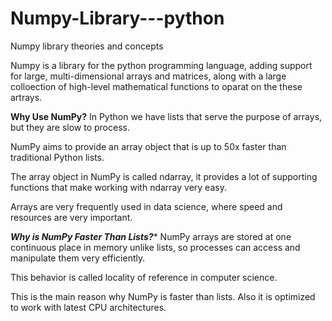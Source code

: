 # Numpy-Library---python
Numpy library theories and concepts

Numpy is a library for the python programming language, adding support for large, multi-dimensional arrays and matrices, along with a large colloection of high-level mathematical functions to oparat on the these artrays.

****Why Use NumPy?****
In Python we have lists that serve the purpose of arrays, but they are slow to process.

NumPy aims to provide an array object that is up to 50x faster than traditional Python lists.

The array object in NumPy is called ndarray, it provides a lot of supporting functions that make working with ndarray very easy.

Arrays are very frequently used in data science, where speed and resources are very important.

*****Why is NumPy Faster Than Lists?******
NumPy arrays are stored at one continuous place in memory unlike lists, so processes can access and manipulate them very efficiently.

This behavior is called locality of reference in computer science.

This is the main reason why NumPy is faster than lists. Also it is optimized to work with latest CPU architectures.

